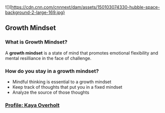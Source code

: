 ![](https://cdn.cnn.com/cnnnext/dam/assets/150103074330-hubble-space-background-2-large-169.jpg}

## Growth Mindset
### What is Growth Mindset?
  A **growth mindset** is a state of mind that promotes emotional flexibility and mental resilliance in the face of challenge.

### How do you stay in a growth mindset?
  - Mindful thinking is essential to a growth mindset
  - Keep track of thoughts that put you in a fixed mindset
  - Analyze the source of those thoughts
  
  
  ### [Profile: Kaya Overholt]()
